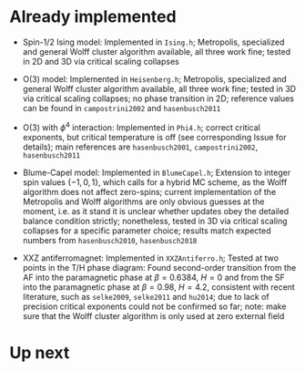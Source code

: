 # Already implemented

* Spin-1/2 Ising model: Implemented in `Ising.h`; Metropolis, specialized and general Wolff cluster algorithm available, all three work fine; tested in 2D and 3D via critical scaling collapses

* O(3) model: Implemented in `Heisenberg.h`; Metropolis, specialized and general Wolff cluster algorithm available, all three work fine; tested in 3D via critical scaling collapses; no phase transition in 2D; reference values can be found in `campostrini2002` and `hasenbusch2011`

* O(3) with $`\phi^4`$ interaction: Implemented in `Phi4.h`; correct critical exponents, but critical temperature is off (see corresponding Issue for details); main references are `hasenbusch2001`, `campostrini2002`, `hasenbusch2011`

* Blume-Capel model: Implemented in `BlumeCapel.h`; Extension to integer spin values $`\{-1,0,1\}`$, which calls for a hybrid MC scheme, as the Wolff algorithm does not affect zero-spins; current implementation of the Metropolis and Wolff algorithms are only obvious guesses at the moment, i.e. as it stand it is unclear whether updates obey the detailed balance condition strictly; nonetheless, tested in 3D via critical scaling collapses for a specific parameter choice; results match expected numbers from `hasenbusch2010`, `hasenbusch2018`

* XXZ antiferromagnet: Implemented in `XXZAntiferro.h`; Tested at two points in the T/H phase diagram: Found second-order transition from the AF into the paramagnetic phase at $`\beta=0.6384`$, $`H=0`$ and from the SF into the paramagnetic phase at $`\beta=0.98`$, $`H=4.2`$, consistent with recent literature, such as `selke2009`, `selke2011` and `hu2014`; due to lack of precision critical exponents could not be confirmed so far; note: make sure that the Wolff cluster algorithm is only used at zero external field


# Up next

